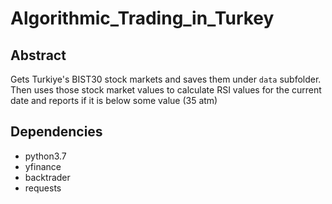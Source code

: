 # Algorithmic_Trading_in_Turkey
## Abstract
Gets Turkiye's BIST30 stock markets and saves them under `data` subfolder. Then uses those stock market values to calculate RSI values for the current date and reports if it is below some value (35 atm)

## Dependencies
* python3.7
* yfinance
* backtrader
* requests
